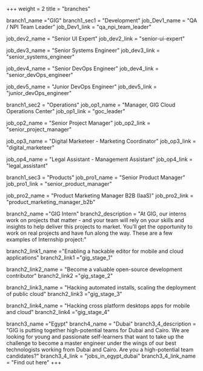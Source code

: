 +++
weight = 2
title = "branches"

branch1_name ="GIG"
branch1_sec1 = "Development"
job_Dev1_name = "QA / NPI Team Leader"
job_Dev1_link = "qa_npi_team_leader"

job_dev2_name = "Senior UI Expert"
job_dev2_link = "senior-ui-expert"

job_dev3_name = "Senior Systems Engineer"
job_dev3_link = "senior_systems_engineer"

job_dev4_name = "Senior DevOps Engineer"
job_dev4_link = "senior_devOps_engineer"

job_dev5_name = "Junior DevOps Engineer"
job_dev5_link = "junior_devOps_engineer"

branch1_sec2 = "Operations"
job_op1_name = "Manager, GIG Cloud Operations Center"
job_op1_link = "goc_leader"

job_op2_name = "Senior Project Manager"
job_op2_link = "senior_project_manager"

job_op3_name = "Digital Marketeer - Marketing Coordinator"
job_op3_link = "digital_marketeer"

job_op4_name = "Legal Assistant - Management Assistant"
job_op4_link = "legal_assistant"

branch1_sec3 = "Products"
job_pro1_name = "Senior Product Manager"
job_pro1_link = "senior_product_manager"

job_pro2_name = "Product Marketing Manager B2B (IaaS)"
job_pro2_link = "product_marketing_manager_b2b"

branch2_name ="GIG Intern"
branch2_description = "At GIG, our interns work on projects that matter - and your team will rely on your skills and insights to help deliver this projects to market. You’ll get the opportunity to work on real projects and have fun along the way. These are a few examples of Internship project:"

branch2_link1_name ="Enabling a hackable editor for mobile and cloud applications"
branch2_link1 ="gig_stage_1"

branch2_link2_name = "Become a valuable open-source development contributor"
branch2_link2 ="gig_stage_2"

branch2_link3_name = "Hacking automated installs, scaling the deployment of public cloud"
branch2_link3 ="gig_stage_3"

branch2_link4_name = "Hacking cross platform desktops apps for mobile and cloud"
branch2_link4 ="gig_stage_4"

branch3_name ="Egypt"
branch4_name = "Dubai"
branch3_4_description = "GIG is putting together high-potential teams for Dubai and Cairo. We are looking for young and passionate self-learners that want to take up the challenge to become a master engineer under the wings of our best technologists working from Dubai and Cairo. Are you a high-potential team candidates?"
branch3_4_link = "jobs_in_egypt_dubai"
branch3_4_link_name = "Find out here"
+++
